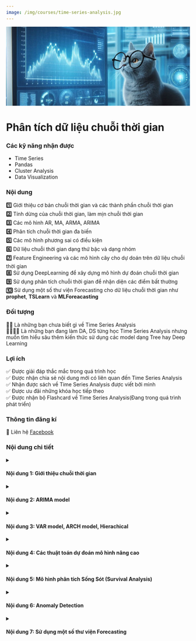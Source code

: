 ```yaml
---
image: /img/courses/time-series-analysis.jpg
---
```

<img src="/img/courses/time-series-analysis.jpg" alt="drawing" width="1000"/>

<div class="course_title"><h1> Phân tích dữ liệu chuỗi thời gian</h1></div>



###  Các kỹ năng nhận được 



<ul id="skills">
  <li>Time Series</li>
  <li>Pandas</li>
  <li>Cluster Analysis</li>
  <li>Data Visualization</li>
</ul>  

###  Nội dung 

**:one:** Giới thiệu cơ bản chuỗi thời gian và các thành phần chuỗi thời gian\
**:two:** Tính dừng của chuỗi thời gian, làm mịn chuỗi thời gian\
**:three:** Các mô hình AR, MA, ARMA, ARIMA\
**:four:** Phân tích chuỗi thời gian đa biến\
**:five:** Các mô hình phương sai có điều kiện\
**:six:** Dữ liệu chuỗi thời gian dạng thứ bậc và dạng nhóm\
**:seven:** Feature Engineering và các mô hình cây cho dự doán trên dữ liệu chuỗi thời gian\
**:eight:** Sử dụng DeepLearning để xây dựng mô hình dự đoán chuỗi thời gian\
**:nine:** Sử dụng phân tích chuỗi thời gian để nhận diện các điểm bất thường\
**:keycap_ten:** Sử dụng một số thư viện Forecasting cho dữ liệu chuỗi thời gian như **prophet**, **TSLearn** và **MLForeacasting**

###  Đối tượng

**🤚🤚** Là những bạn chưa biết gì về Time Series Analysis\
**👩‍💻🧑‍💻** Là những bạn đang làm DA, DS từng học Time Series Analysis nhưng muốn tìm hiểu sâu thêm kiến thức sử dụng các model dạng Tree hay Deep Learning
###  Lợi ích 
✅️ Được giải đáp thắc mắc trong quá trình học\
✅️ Được nhận chia sẻ nội dung mới có liên quan đến Time Series Analysis\
✅️ Nhận được sách về Time Series Analysis được viết bởi mình\
✅️ Được ưu đãi những khóa học tiếp theo\
✅️ Được nhận bộ Flashcard về Time Series Analysis(Đang trong quá trình phát triển)
### Thông tin đăng kí

📝 Liên hệ [Facebook](https://www.facebook.com/datasciencedances)

###  Nội dung chi tiết 

<details>
  <summary><h4>Nội dung 1: Giới thiệu chuỗi thời gian</h4></summary>
- Giới thiệu chuỗi thời gian
    - Chuỗi thời gian là gì
    - Luyện tập chuỗi thời gian trên Pandas và Numpy
- Phân rã các thành phần dữ liệu chuỗi thời gian
    - Các thành phần chuỗi thời gian
        - Xu hướng
        - Thời vụ
        - Chu kì
    - Mô hình phân rã các thành phần chuỗi thời gian
        - Mô hình cộng
        - Mô hình nhân
    - Luyện tập phân rã chuỗi thời gian
- Các bác toán về chuỗi thời gian
    - Phân tích các thành phần chuỗi thời gian
    - Dự báo chuỗi thời gian
    - Phân loại chuỗi thời gian
    - Phân đoạn chuỗi thời gian
</details>

<details>
  <summary><h4>Nội dung 2: ARIMA model </h4></summary>
- Tính dừng và Làm mịn chuỗi thời gian
    - Tính dừng là gì
    - Làm mịn chuỗi thời gian
        - Phương pháp Moving Average
        - Phương pháp Exponential Smoothing
        - Phương pháp Whittaker-Eilers Smoothing
- ARIMA Model
    - Lag là gì
    - Tự tương quan là gì
    - Autoregressive model
    - Moving Average process
    - ARMA, ARIMA
- Sử dụng ARIMA bằng Python
</details>

<details>
  <summary><h4>Nội dung 3: VAR model, ARCH model, Hierachical</h4></summary>
- Phân tích dữ liệu chuỗi thời gian đa biến 
    - Mô hình VAR
    - Ước lượng mô hình VAR
    - Đồng tích hợp
    - Kiểm định số quan hệ đồng tích hợp
- Các mô hình phương sai có điều kiện
    - Mô hình phương sai có điều kiện sai số thay đổi tự hồi quy - ARCH
    - Mô hình GARCH
    - Mô hình CHARMA
- Dữ liệu chuỗi thời gian dạng thứ bậc và dạng nhóm
    - Dữ liệu chuỗi thời gian dạng thứ bậc
    - Dữ liêu chuỗi thời gian dạng nhóm
    - Hướng tiếp cận đơn giản
        - Bottom-up
        - Top-down
        - Middle-out
    - Hướng tiếp cận ma trận
</details>

<details>
  <summary><h4>Nội dung 4: Các thuật toán dự đoán mô hình nâng cao  </h4></summary>
- Mô hình cây trong Dự đoán chuỗi thời gian
    - Một số phương pháp tạo đặc trưng mới từ dữ liệu đã có
    - Huấn luyện mô hình cây cho dữ liệu nhiều chuỗi thời gian
- Deep Learning trong Dự đoán chuỗi thời gian
    - Kiến trúc thành phần GRU
    - Áp dụng LSTM vào dự đoán chuỗi thời gian dày đặc 

</details>


<details>
  <summary><h4>Nội dung 5: Mô hình phân tích Sống Sót (Survival Analysis) </h4></summary>
- Mô hình phân tích sống sót là gì
- Sử dụng Phân tích sống sót bằng Python
- Áp dụng Mô hình phân tích sống sót vào bài toán Khách hàng rời mạng 
</details>

<details>
  <summary><h4>Nội dung 6: Anomaly Detection </h4></summary>
- Phương pháp Thống kê
    - phân loại một số mẫu bất thường bằng phương pháp thống kê
    - Sử dụng Pandas để nhận diện các điểm bất thường bằng phương pháp thống kê
- Phương pháp sử dụng máy học
    - Sử dụng máy học có giám sát để phân loại điểm bất thường
    - Phân đoạn vùng bất thường bằng phương pháp clustering
</details>

<details>
  <summary><h4>Nội dung 7: Sử dụng một số thư viện Forecasting </h4></summary>
- TSLearn
- MLForeacasting
- Prophet
</details>



